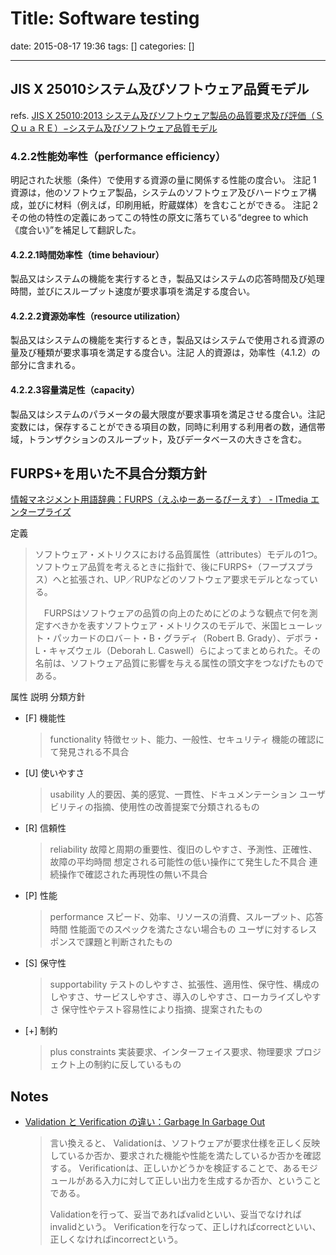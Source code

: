 # Title: Software testing

date: 2015-08-17 19:36
tags: []
categories: []

---

## JIS X 25010システム及びソフトウェア品質モデル

refs. [JIS X 25010:2013 システム及びソフトウェア製品の品質要求及び評価（ＳＱｕａＲＥ）−システム及びソフトウェア品質モデル](http://kikakurui.com/x25/X25010-2013-01.html)

### 4.2.2性能効率性（performance efficiency）

明記された状態（条件）で使用する資源の量に関係する性能の度合い。
注記 1  資源は，他のソフトウェア製品，システムのソフトウェア及びハードウェア構成，並びに材料（例えば，印刷用紙，貯蔵媒体）を含むことができる。
注記 2  その他の特性の定義にあってこの特性の原文に落ちている“degree to which《度合い》”を補足して翻訳した。

#### 4.2.2.1時間効率性（time behaviour）

製品又はシステムの機能を実行するとき，製品又はシステムの応答時間及び処理時間，並びにスループット速度が要求事項を満足する度合い。

#### 4.2.2.2資源効率性（resource utilization）

製品又はシステムの機能を実行するとき，製品又はシステムで使用される資源の量及び種類が要求事項を満足する度合い。注記  人的資源は，効率性（4.1.2）の部分に含まれる。

#### 4.2.2.3容量満足性（capacity）

製品又はシステムのパラメータの最大限度が要求事項を満足させる度合い。注記  変数には，保存することができる項目の数，同時に利用する利用者の数，通信帯域，トランザクションのスループット，及びデータベースの大きさを含む。

## FURPS+を用いた不具合分類方針

[情報マネジメント用語辞典：FURPS（えふゆーあーるぴーえす） - ITmedia エンタープライズ](http://www.itmedia.co.jp/im/articles/0805/12/news119.html)

定義
> ソフトウェア・メトリクスにおける品質属性（attributes）モデルの1つ。ソフトウェア品質を考えるときに指針で、後にFURPS+（フープスプラス）へと拡張され、UP／RUPなどのソフトウェア要求モデルとなっている。
>
> 　FURPSはソフトウェアの品質の向上のためにどのような観点で何を測定すべきかを表すソフトウェア・メトリクスのモデルで、米国ヒューレット・パッカードのロバ－ト・B・グラディ（Robert B. Grady）、デボラ・L・キャズウェル（Deborah L. Caswell）らによってまとめられた。その名前は、ソフトウェア品質に影響を与える属性の頭文字をつなげたものである。

属性	説明	分類方針

* [F]	機能性
	> functionality	特徴セット、能力、一般性、セキュリティ	機能の確認にて発見される不具合
* [U]	使いやすさ
	> usability	人的要因、美的感覚、一貫性、ドキュメンテーション	ユーザビリティの指摘、使用性の改善提案で分類されるもの
* [R]	信頼性
	> reliability	故障と周期の重要性、復旧のしやすさ、予測性、正確性、故障の平均時間	想定される可能性の低い操作にて発生した不具合
	> 連続操作で確認された再現性の無い不具合
* [P]	性能
	> performance	スピード、効率、リソースの消費、スループット、応答時間	性能面でのスペックを満たさない場合もの
	> ユーザに対するレスポンスで課題と判断されたもの
* [S]	保守性
	> supportability	テストのしやすさ、拡張性、適用性、保守性、構成のしやすさ、サービスしやすさ、導入のしやすさ、ローカライズしやすさ	保守性やテスト容易性により指摘、提案されたもの
* [+]	制約
	> plus constraints	実装要求、インターフェイス要求、物理要求	プロジェクト上の制約に反しているもの

## Notes

* [Validation と Verification の違い：Garbage In Garbage Out](http://g1g0.com/2013/08/1811/)
	> 言い換えると、
	> Validationは、ソフトウェアが要求仕様を正しく反映しているか否か、要求された機能や性能を満たしているか否かを確認する。
	> Verificationは、正しいかどうかを検証することで、あるモジュールがある入力に対して正しい出力を生成するか否か、ということである。
	>
	> Validationを行って、妥当であればvalidといい、妥当でなければinvalidという。
	> Verificationを行なって、正しければcorrectといい、正しくなければincorrectという。

